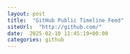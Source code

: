 ```yaml
---
layout: post
title:  "GitHub Public Timeline Feed"
siteUrl:  "http://github.com/"
date:  2025-02-10 11:45:19+00:00
categories: github
---
```

